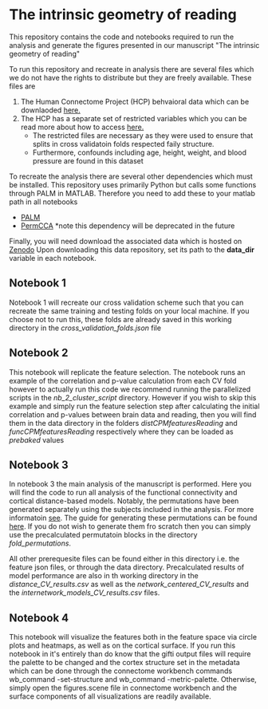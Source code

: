 # The intrinsic geometry of reading
This repository contains the code and notebooks required to run the analysis and generate the figures presented in our manuscript "The intrinsic geometry of reading" 

To run this repository and recreate in analysis there are several files which we do not have the rights to distribute but they are freely available. 
These files are 
1. The Human Connectome Project (HCP) behvaioral data which can be downlaoded [here.](https://www.humanconnectome.org/study/hcp-young-adult/document/1200-subjects-data-release)
2. The HCP has a separate set of restricted variables which you can be read more about how to access [here.](https://www.humanconnectome.org/study/hcp-young-adult/document/restricted-data-usage)
    - The restricted files are necessary as they were used to ensure that splits in cross validatoin folds respected faily structure. 
    - Furthermore, confounds including age, height, weight, and blood pressure are found in this dataset

To recreate the analysis there are several other dependencies which must be installed. 
This repository uses primarily Python but calls some functions through PALM in MATLAB. 
Therefore you need to add these to your matlab path in all notebooks
- [PALM](https://github.com/andersonwinkler/PALM)
- [PermCCA](https://github.com/andersonwinkler/PermCCA) *note this dependency will be deprecated in the future

Finally, you will need download the associated data which is hosted on [Zenodo](https://zenodo.org/) <!---(update link when files are uploaded)-->
Upon downloading this data repository, set its path to the **data_dir** variable in each notebook. 

## Notebook 1
Notebook 1 will recreate our cross validation scheme such that you can recreate the same training and testing folds on your local machine. 
If you choose not to run this, these folds are already saved in this working directory in the *cross_validation_folds.json* file 

## Notebook 2
This notebook will replicate the feature selection. The notebook runs an example of the correlation and p-value calculation from each CV fold however to actually run this code we recommend running the parallelized scripts in the *nb_2_cluster_script* directory. However if you wish to skip this example and simply run the feature selection step after calculating the initial correlation and p-values between brain data and reading, then you will find them in the data directory in the folders *distCPMfeaturesReading* and *funcCPMfeaturesReading* respectively where they can be loaded as *prebaked* values

## Notebook 3 
In notebook 3 the main analysis of the manuscript is performed. Here you will find the code to run all analysis of the functional connectivity and cortical distance-based models. Notably, the permutations have been generated separately using the subjects included in the analysis. For more informatoin [see](https://brainder.org/2015/12/07/permutation-tests-in-the-human-connectome-project/). The guide for generating these permutations can be found [here](https://web.mit.edu/fsl_v5.0.10/fsl/doc/wiki/PALM(2f)ExchangeabilityBlocks.html#EBs_for_data_of_the_Human_Connectome_Project). If you do not wish to generate them fro scratch then you can simply use the precalculated permutatoin blocks in the directory *fold_permutations*. 

All other prerequesite files can be found either in this directory i.e. the feature json files, or through the data directory. Precalculated results of model performance are also in th working directory in the *distance_CV_results.csv* as well as the *network_centered_CV_results* and the *internetwork_models_CV_results.csv* files.

## Notebook 4 
This notebook will visualize the features both in the feature space via circle plots and heatmaps, as well as on the cortical surface. 
If you run this notebook in it's entirely than do know that the gifti output files will require the palette to be changed and the cortex structure set in the metadata which can be done through the connectome workbench commands wb_command -set-structure and wb_command -metric-palette. 
Otherwise, simply open the figures.scene file in connectome workbench and the surface components of all visualizations are readily available.




